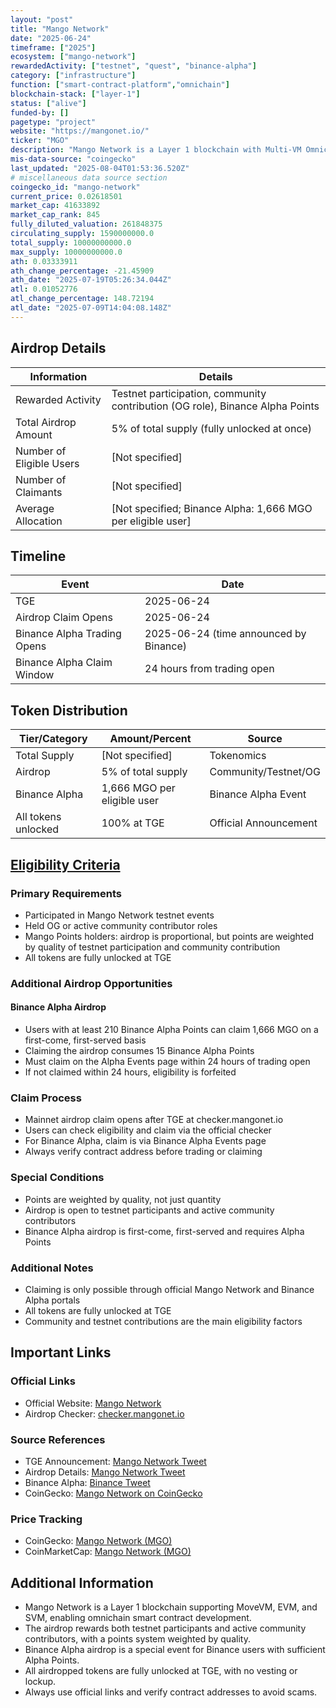 ```yaml
---
layout: "post"
title: "Mango Network"
date: "2025-06-24"
timeframe: ["2025"]
ecosystem: ["mango-network"]
rewardedActivity: ["testnet", "quest", "binance-alpha"]
category: ["infrastructure"]
function: ["smart-contract-platform","omnichain"]
blockchain-stack: ["layer-1"]
status: ["alive"]
funded-by: []
pagetype: "project"
website: "https://mangonet.io/"
ticker: "MGO"
description: "Mango Network is a Layer 1 blockchain with Multi-VM Omnichain infrastructure, supporting MoveVM, EVM, and SVM, providing secure, modular, and high-performance Web3 infrastructure."
mis-data-source: "coingecko" 
last_updated: "2025-08-04T01:53:36.520Z"
# miscellaneous data source section
coingecko_id: "mango-network"
current_price: 0.02618501
market_cap: 41633892
market_cap_rank: 845
fully_diluted_valuation: 261848375
circulating_supply: 1590000000.0
total_supply: 10000000000.0
max_supply: 10000000000.0
ath: 0.03333911
ath_change_percentage: -21.45909
ath_date: "2025-07-19T05:26:34.044Z"
atl: 0.01052776
atl_change_percentage: 148.72194
atl_date: "2025-07-09T14:04:08.148Z"
---
```


## Airdrop Details

| Information              | Details                                                     |
| ------------------------ | ----------------------------------------------------------- |
| Rewarded Activity        | Testnet participation, community contribution (OG role), Binance Alpha Points |
| Total Airdrop Amount     | 5% of total supply (fully unlocked at once)                 |
| Number of Eligible Users | [Not specified]                                             |
| Number of Claimants      | [Not specified]                                             |
| Average Allocation       | [Not specified; Binance Alpha: 1,666 MGO per eligible user] |

## Timeline

| Event               | Date                                           |
| ------------------- | ---------------------------------------------- |
| TGE                 | 2025-06-24                                     |
| Airdrop Claim Opens | 2025-06-24                                     |
| Binance Alpha Trading Opens | 2025-06-24 (time announced by Binance)   |
| Binance Alpha Claim Window  | 24 hours from trading open               |

## Token Distribution

| Tier/Category      | Amount/Percent                | Source                    |
| ------------------ | ---------------------------- | ------------------------- |
| Total Supply       | [Not specified]               | Tokenomics                |
| Airdrop            | 5% of total supply            | Community/Testnet/OG      |
| Binance Alpha      | 1,666 MGO per eligible user   | Binance Alpha Event       |
| All tokens unlocked| 100% at TGE                   | Official Announcement     |

## [Eligibility Criteria](https://x.com/MangoOS_Network/status/1935912883982045419)

### Primary Requirements

- Participated in Mango Network testnet events
- Held OG or active community contributor roles
- Mango Points holders: airdrop is proportional, but points are weighted by quality of testnet participation and community contribution
- All tokens are fully unlocked at TGE

### Additional Airdrop Opportunities

#### Binance Alpha Airdrop
- Users with at least 210 Binance Alpha Points can claim 1,666 MGO on a first-come, first-served basis
- Claiming the airdrop consumes 15 Binance Alpha Points
- Must claim on the Alpha Events page within 24 hours of trading open
- If not claimed within 24 hours, eligibility is forfeited

### Claim Process

- Mainnet airdrop claim opens after TGE at checker.mangonet.io
- Users can check eligibility and claim via the official checker
- For Binance Alpha, claim is via Binance Alpha Events page
- Always verify contract address before trading or claiming

### Special Conditions

- Points are weighted by quality, not just quantity
- Airdrop is open to testnet participants and active community contributors
- Binance Alpha airdrop is first-come, first-served and requires Alpha Points

### Additional Notes

- Claiming is only possible through official Mango Network and Binance Alpha portals
- All tokens are fully unlocked at TGE
- Community and testnet contributions are the main eligibility factors

## Important Links

### Official Links

- Official Website: [Mango Network](https://mangonet.io/)
- Airdrop Checker: [checker.mangonet.io](https://checker.mangonet.io/)

### Source References

- TGE Announcement: [Mango Network Tweet](https://x.com/MangoOS_Network/status/1937481687358930964)
- Airdrop Details: [Mango Network Tweet](https://x.com/MangoOS_Network/status/1935912883982045419)
- Binance Alpha: [Binance Tweet](https://x.com/binance/status/1937412093415936412)
- CoinGecko: [Mango Network on CoinGecko](https://www.coingecko.com/en/coins/mango-network)

### Price Tracking

- CoinGecko: [Mango Network (MGO)](https://www.coingecko.com/en/coins/mango-network)
- CoinMarketCap: [Mango Network (MGO)](https://coinmarketcap.com/currencies/mango-network/)

## Additional Information

- Mango Network is a Layer 1 blockchain supporting MoveVM, EVM, and SVM, enabling omnichain smart contract development.
- The airdrop rewards both testnet participants and active community contributors, with a points system weighted by quality.
- Binance Alpha airdrop is a special event for Binance users with sufficient Alpha Points.
- All airdropped tokens are fully unlocked at TGE, with no vesting or lockup.
- Always use official links and verify contract addresses to avoid scams.